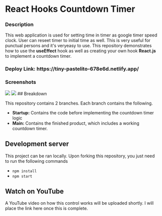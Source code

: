 <h1> React Hooks Countdown Timer</h1>

<h3>Description</h3>
 
This web application is used for setting time in timer as google timer speed clock. User can reseet timer to initial time as well. This is very useful for punctual persons and it's veryeasy to use.
This repository demonstrates how to use the **useEffect** hook as well as creating your own hook **React.js** to implement a countdown timer.

<h3>Deploy Link: https://tiny-pastelito-678e6d.netlify.app/</h3>
  
  <h3>Screenshots</h3>
  
  <img src="https://user-images.githubusercontent.com/98902869/172223829-a6666adc-eb3d-40ff-9925-c99017bee78b.png"/>

   <img src="https://user-images.githubusercontent.com/98902869/172223955-9581982b-b884-404e-b3a4-5a952f8f3e1f.png"/>
## Breakdown

This repository contains 2 branches. Each branch contains the following.

- **Startup:** Contains the code before implementing the countdown timer logic
- **Main:** Contains the finished product, which includes a working countdown timer.

## Development server

This project can be ran locally. Upon forking this repository, you just need to run the following commands

- `npm install`
- `npm start`

## Watch on YouTube

A YouTube video on how this control works will be uploaded shortly. I will place the link here once this is complete.
